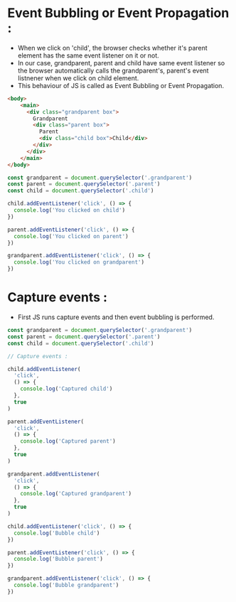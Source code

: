# Event Bubbling or Event Propagation :

- When we click on 'child', the browser checks whether it's parent element has the same event listener on it or not. 
- In our case, grandparent, parent and child have same event listener so the browser automatically calls the grandparent's, parent's event listnener when we click on child element. 
- This behaviour of JS is called as Event Bubbling or Event Propagation.

```html
<body>
    <main>
      <div class="grandparent box">
        Grandparent
        <div class="parent box">
          Parent
          <div class="child box">Child</div>
        </div>
      </div>
    </main>
</body>
```

```javascript
const grandparent = document.querySelector('.grandparent')
const parent = document.querySelector('.parent')
const child = document.querySelector('.child')

child.addEventListener('click', () => {
  console.log('You clicked on child')
})

parent.addEventListener('click', () => {
  console.log('You clicked on parent')
})

grandparent.addEventListener('click', () => {
  console.log('You clicked on grandparent')
})
```

# Capture events :

- First JS runs capture events and then event bubbling is performed.

```javascript
const grandparent = document.querySelector('.grandparent')
const parent = document.querySelector('.parent')
const child = document.querySelector('.child')

// Capture events :

child.addEventListener(
  'click',
  () => {
    console.log('Captured child')
  },
  true
)

parent.addEventListener(
  'click',
  () => {
    console.log('Captured parent')
  },
  true
)

grandparent.addEventListener(
  'click',
  () => {
    console.log('Captured grandparent')
  },
  true
)

child.addEventListener('click', () => {
  console.log('Bubble child')
})

parent.addEventListener('click', () => {
  console.log('Bubble parent')
})

grandparent.addEventListener('click', () => {
  console.log('Bubble grandparent')
})

```
